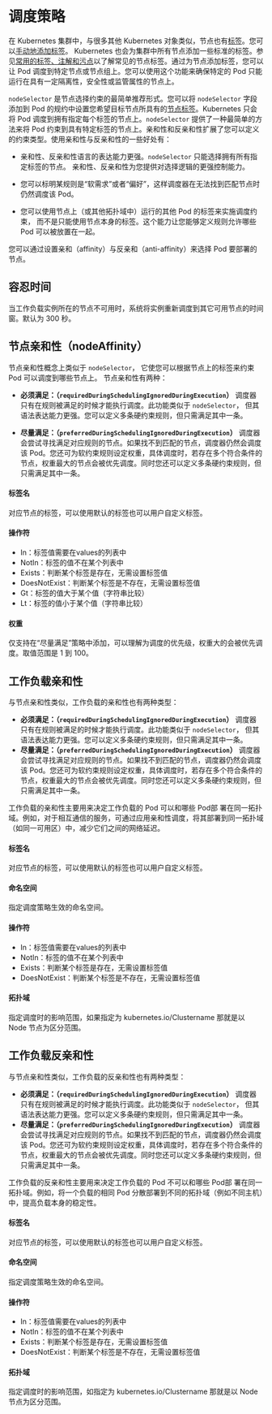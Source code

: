 # 调度策略

在 Kubernetes 集群中，与很多其他 Kubernetes 对象类似，节点也有[标签](https://kubernetes.io/zh-cn/docs/concepts/overview/working-with-objects/labels/)。您可以[手动地添加标签](https://kubernetes.io/zh-cn/docs/tasks/configure-pod-container/assign-pods-nodes/#add-a-label-to-a-node)。 Kubernetes 也会为集群中所有节点添加一些标准的标签。参见[常用的标签、注解和污点](https://kubernetes.io/zh-cn/docs/reference/labels-annotations-taints/)以了解常见的节点标签。通过为节点添加标签，您可以让 Pod 调度到特定节点或节点组上。您可以使用这个功能来确保特定的 Pod 只能运行在具有一定隔离性，安全性或监管属性的节点上。

`nodeSelector` 是节点选择约束的最简单推荐形式。您可以将 `nodeSelector` 字段添加到 Pod 的规约中设置您希望目标节点所具有的[节点标签](https://kubernetes.io/zh-cn/docs/concepts/scheduling-eviction/assign-pod-node/#built-in-node-labels)。Kubernetes 只会将 Pod 调度到拥有指定每个标签的节点上。`nodeSelector` 提供了一种最简单的方法来将 Pod 约束到具有特定标签的节点上。亲和性和反亲和性扩展了您可以定义的约束类型。使用亲和性与反亲和性的一些好处有：

- 亲和性、反亲和性语言的表达能力更强。`nodeSelector` 只能选择拥有所有指定标签的节点。 亲和性、反亲和性为您提供对选择逻辑的更强控制能力。

- 您可以标明某规则是“软需求”或者“偏好”，这样调度器在无法找到匹配节点时仍然调度该 Pod。

- 您可以使用节点上（或其他拓扑域中）运行的其他 Pod 的标签来实施调度约束， 而不是只能使用节点本身的标签。这个能力让您能够定义规则允许哪些 Pod 可以被放置在一起。

您可以通过设置亲和（affinity）与反亲和（anti-affinity）来选择 Pod 要部署的节点。

## 容忍时间

当工作负载实例所在的节点不可用时，系统将实例重新调度到其它可用节点的时间窗。默认为 300 秒。

## 节点亲和性（nodeAffinity）

节点亲和性概念上类似于 `nodeSelector`， 它使您可以根据节点上的标签来约束 Pod 可以调度到哪些节点上。 节点亲和性有两种：

- **必须满足：（`requiredDuringSchedulingIgnoredDuringExecution`）** 调度器只有在规则被满足的时候才能执行调度。此功能类似于 `nodeSelector`， 但其语法表达能力更强。您可以定义多条硬约束规则，但只需满足其中一条。

- **尽量满足：（`preferredDuringSchedulingIgnoredDuringExecution`）** 调度器会尝试寻找满足对应规则的节点。如果找不到匹配的节点，调度器仍然会调度该 Pod。您还可为软约束规则设定权重，具体调度时，若存在多个符合条件的节点，权重最大的节点会被优先调度。同时您还可以定义多条硬约束规则，但只需满足其中一条。

#### 标签名

对应节点的标签，可以使用默认的标签也可以用户自定义标签。

#### 操作符

- In：标签值需要在values的列表中
- NotIn：标签的值不在某个列表中
- Exists：判断某个标签是存在，无需设置标签值
- DoesNotExist：判断某个标签是不存在，无需设置标签值
- Gt：标签的值大于某个值（字符串比较）
- Lt：标签的值小于某个值（字符串比较）

#### 权重

仅支持在“尽量满足”策略中添加，可以理解为调度的优先级，权重大的会被优先调度。取值范围是 1 到 100。 

## 工作负载亲和性

与节点亲和性类似，工作负载的亲和性也有两种类型：

- **必须满足：（`requiredDuringSchedulingIgnoredDuringExecution`）** 调度器只有在规则被满足的时候才能执行调度。此功能类似于 `nodeSelector`， 但其语法表达能力更强。您可以定义多条硬约束规则，但只需满足其中一条。
- **尽量满足：（`preferredDuringSchedulingIgnoredDuringExecution`）** 调度器会尝试寻找满足对应规则的节点。如果找不到匹配的节点，调度器仍然会调度该 Pod。您还可为软约束规则设定权重，具体调度时，若存在多个符合条件的节点，权重最大的节点会被优先调度。同时您还可以定义多条硬约束规则，但只需满足其中一条。

工作负载的亲和性主要用来决定工作负载的 Pod 可以和哪些 Pod部 署在同一拓扑域。例如，对于相互通信的服务，可通过应用亲和性调度，将其部署到同一拓扑域（如同一可用区）中，减少它们之间的网络延迟。

#### 标签名

对应节点的标签，可以使用默认的标签也可以用户自定义标签。

#### 命名空间

指定调度策略生效的命名空间。

#### 操作符

- In：标签值需要在values的列表中
- NotIn：标签的值不在某个列表中
- Exists：判断某个标签是存在，无需设置标签值
- DoesNotExist：判断某个标签是不存在，无需设置标签值

#### 拓扑域

指定调度时的影响范围，如果指定为 kubernetes.io/Clustername 那就是以 Node 节点为区分范围。

## 工作负载反亲和性

与节点亲和性类似，工作负载的反亲和性也有两种类型：

- **必须满足：（`requiredDuringSchedulingIgnoredDuringExecution`）** 调度器只有在规则被满足的时候才能执行调度。此功能类似于 `nodeSelector`， 但其语法表达能力更强。您可以定义多条硬约束规则，但只需满足其中一条。
- **尽量满足：（`preferredDuringSchedulingIgnoredDuringExecution`）** 调度器会尝试寻找满足对应规则的节点。如果找不到匹配的节点，调度器仍然会调度该 Pod。您还可为软约束规则设定权重，具体调度时，若存在多个符合条件的节点，权重最大的节点会被优先调度。同时您还可以定义多条硬约束规则，但只需满足其中一条。

工作负载的反亲和性主要用来决定工作负载的 Pod 不可以和哪些 Pod部 署在同一拓扑域。例如，将一个负载的相同 Pod 分散部署到不同的拓扑域（例如不同主机）中，提高负载本身的稳定性。

#### 标签名

对应节点的标签，可以使用默认的标签也可以用户自定义标签。

#### 命名空间

指定调度策略生效的命名空间。

#### 操作符

- In：标签值需要在values的列表中
- NotIn：标签的值不在某个列表中
- Exists：判断某个标签是存在，无需设置标签值
- DoesNotExist：判断某个标签是不存在，无需设置标签值

#### 拓扑域

指定调度时的影响范围，如指定为 kubernetes.io/Clustername 那就是以 Node 节点为区分范围。
